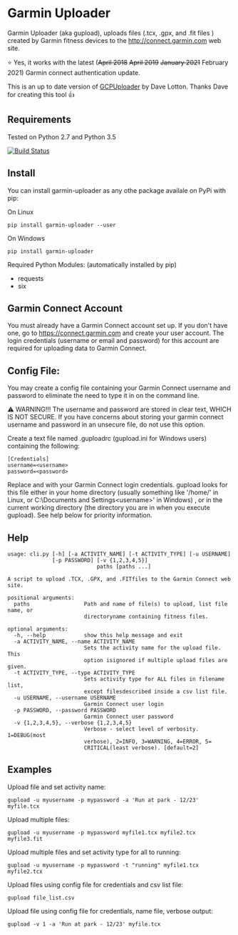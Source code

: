 Garmin Uploader
===============

Garmin Uploader (aka gupload), uploads files 
(.tcx, .gpx, and .fit files ) created by Garmin fitness 
devices to the http://connect.garmin.com web site.

:star: Yes, it works with the latest (~~April 2018~~ ~~April 2019~~ ~~January 2021~~ February 2021) Garmin connect authentication update.

This is an up to date version of [GCPUploader](https://github.com/dlotton/GcpUploader) by Dave Lotton. Thanks Dave for creating this tool :+1:

Requirements
------------

Tested on Python 2.7 and Python 3.5

[![Build Status](https://travis-ci.org/La0/garmin-uploader.svg?branch=master)](https://travis-ci.org/La0/garmin-uploader)

Install
-------

You can install garmin-uploader as any othe package availale on PyPi with pip:


On Linux
```
pip install garmin-uploader --user
```

On Windows
```
pip install garmin-uploader
```

Required Python Modules: (automatically installed by pip)

 * requests
 * six


Garmin Connect Account
-----------------------
You must already have a Garmin Connect account set up.  If you
don't have one, go to https://connect.garmin.com and create your
user account.  The login credentials (username or email and password) for this account are 
required for uploading data to Garmin Connect.


Config File:
-----------
You may create a config file containing your Garmin Connect
username and password to eliminate the need to type it in 
on the command line.  

 :warning: WARNING!!! The username and password
are stored in clear text, WHICH IS NOT SECURE.  If you have 
concerns about storing your garmin connect username and 
password in an unsecure file, do not use this option.

Create a text file named .guploadrc (gupload.ini for Windows
users) containing the following:

```
[Credentials]
username=<username>
password=<password>
```

Replace <username> and <password> with your Garmin Connect
login credentials.  gupload looks for this file either in
your home directory (usually something like '/home/<username>' 
in Linux, or C:\Documents and Settings\<username>' in Windows)
, or in the current working directory (the directory you are 
in when you execute gupload).  See help below for priority 
information. 


Help
----

```
usage: cli.py [-h] [-a ACTIVITY_NAME] [-t ACTIVITY_TYPE] [-u USERNAME]
              [-p PASSWORD] [-v {1,2,3,4,5}]
                            paths [paths ...]

A script to upload .TCX, .GPX, and .FITfiles to the Garmin Connect web site.

positional arguments:
  paths                 Path and name of file(s) to upload, list file name, or
                        directoryname containing fitness files.

optional arguments:
  -h, --help            show this help message and exit
  -a ACTIVITY_NAME, --name ACTIVITY_NAME
                        Sets the activity name for the upload file. This
                        option isignored if multiple upload files are given.
  -t ACTIVITY_TYPE, --type ACTIVITY_TYPE
                        Sets activity type for ALL files in filename list,
                        except filesdescribed inside a csv list file.
  -u USERNAME, --username USERNAME
                        Garmin Connect user login
  -p PASSWORD, --password PASSWORD
                        Garmin Connect user password
  -v {1,2,3,4,5}, --verbose {1,2,3,4,5}
                        Verbose - select level of verbosity. 1=DEBUG(most
                        verbose), 2=INFO, 3=WARNING, 4=ERROR, 5=
                        CRITICAL(least verbose). [default=2]
```

Examples
--------
Upload file and set activity name:
```
gupload -u myusername -p mypassword -a 'Run at park - 12/23' myfile.tcx
```

Upload multiple files:
```
gupload -u myusername -p mypassword myfile1.tcx myfile2.tcx myfile3.fit
```

Upload multiple files and set activity type for all to running:
```
gupload -u myusername -p mypassword -t "running" myfile1.tcx myfile2.tcx
```

Upload files using config file for credentials and csv list file:
```
gupload file_list.csv
```

Upload file using config file for credentials, name file, verbose output:
```
gupload -v 1 -a 'Run at park - 12/23' myfile.tcx
```
